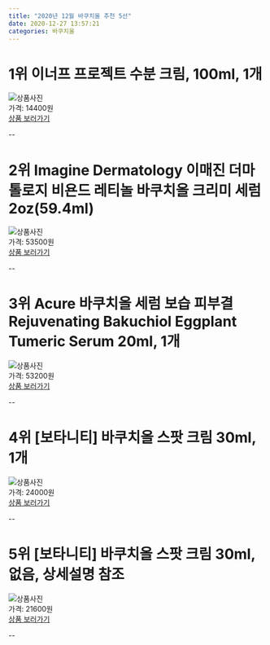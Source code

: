 ```yaml
---
title: "2020년 12월 바쿠치올 추천 5선"
date: 2020-12-27 13:57:21
categories: 바쿠치올
---
```



# 1위 이너프 프로젝트 수분 크림, 100ml, 1개
![상품사진](https://static.coupangcdn.com/image/retail/images/71840356811067-76f717a3-6338-4c47-8d55-e4e65e1d6f99.jpg)  
가격: 14400원  
[상품 보러가기](https://link.coupang.com/re/AFFSDP?lptag=AF8330091&pageKey=1593452125&itemId=2722409890&vendorItemId=70712625047&traceid=V0-153-65341b7ce59343f5)  

--
# 2위 Imagine Dermatology 이매진 더마톨로지 비욘드 레티놀 바쿠치올 크리미 세럼 2oz(59.4ml)
![상품사진](https://static.coupangcdn.com/image/vendor_inventory/1e54/08d89159e355b58a014de7259c399360889d1810490dcb51562094a366f5.jpg)  
가격: 53500원  
[상품 보러가기](https://link.coupang.com/re/AFFSDP?lptag=AF8330091&pageKey=4317104601&itemId=5018806754&vendorItemId=72328652314&traceid=V0-153-cd92672bf2e53726)  

--
# 3위 Acure 바쿠치올 세럼 보습 피부결 Rejuvenating Bakuchiol Eggplant Tumeric Serum 20ml, 1개
![상품사진](https://static.coupangcdn.com/image/vendor_inventory/3bef/38f2eab7568f2d1df13790f6d82e5a905adb9eaee357a3bba61cd8824e0c.jpg)  
가격: 53200원  
[상품 보러가기](https://link.coupang.com/re/AFFSDP?lptag=AF8330091&pageKey=1681625438&itemId=2864571520&vendorItemId=70853815118&traceid=V0-153-fc0ddf673727f535)  

--
# 4위 [보타니티] 바쿠치올 스팟 크림 30ml, 1개
![상품사진](https://static.coupangcdn.com/image/vendor_inventory/0491/f5a42a2ab830c09dfdae439dbaabc9d6d360f163e14447a0c547f33fb7ed.jpg)  
가격: 24000원  
[상품 보러가기](https://link.coupang.com/re/AFFSDP?lptag=AF8330091&pageKey=1547171246&itemId=2648658624&vendorItemId=70639402921&traceid=V0-153-42bf7bb12b662a38)  

--
# 5위 [보타니티] 바쿠치올 스팟 크림 30ml, 없음, 상세설명 참조
![상품사진](https://static.coupangcdn.com/image/vendor_inventory/3da1/3ca0a867b04e807f0bb5eb944681fa040ae1db4836ba5d45f890e2c3a082.jpg)  
가격: 21600원  
[상품 보러가기](https://link.coupang.com/re/AFFSDP?lptag=AF8330091&pageKey=1571476249&itemId=2687223481&vendorItemId=70677696253&traceid=V0-153-1a461b148438d1fa)  

--
